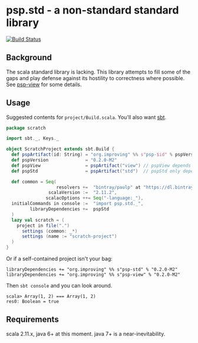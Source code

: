 psp.std - a non-standard standard library
=========================================

[![Build Status](https://travis-ci.org/paulp/psp-std.svg?branch=master)](https://travis-ci.org/paulp/psp-std)

Background
----------

The scala standard library is lacking. This library attempts to fill some of the gaps and play defense against its hostility to correctness where possible.
See [psp-view](view/README.md) for some details.

Usage
-----

Suggested contents for ```project/Build.scala```. You'll also want [sbt](https://github.com/paulp/sbt-extras).

```scala
package scratch

import sbt._, Keys._

object ScratchProject extends sbt.Build {
  def pspArtifact(id: String) = "org.improving" %% s"psp-$id" % pspVersion
  def pspVersion              = "0.2.0-M2"
  def pspView                 = pspArtifact("view") // pspView depends on pspStd
  def pspStd                  = pspArtifact("std")  // pspStd only depends on scala-librar

  def common = Seq(
                   resolvers +=  "bintray/paulp" at "https://dl.bintray.com/paulp/maven",
                scalaVersion :=  "2.11.2",
               scalacOptions ++= Seq("-language:_"),
  initialCommands in console :=  "import psp.std._",
         libraryDependencies +=  pspStd
  )
  lazy val scratch = (
    project in file(".")
      settings (common: _*)
      settings (name := "scratch-project")
  )
}
```

Or if a self-contained project isn't your bag:
```
libraryDependencies += "org.improving" %% s"psp-std" % "0.2.0-M2"
libraryDependencies += "org.improving" %% s"psp-view" % "0.2.0-M2"
```

Then ```sbt console``` and you can look around.
```
scala> Array(1, 2) === Array(1, 2)
res0: Boolean = true
```

Requirements
------------

scala 2.11.x, java 6+ at this moment. java 7+ is a near-inevitability.
